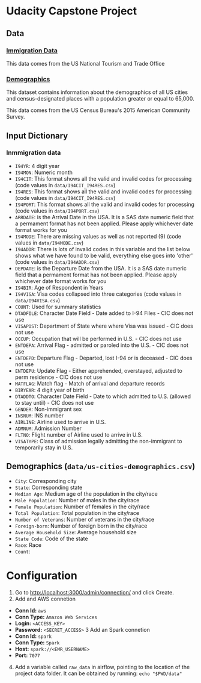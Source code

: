 # Udacity Capstone Project

## Data
### [Immigration Data](https://travel.trade.gov/research/reports/i94/historical/2016.html)
This data comes from the US National Tourism and Trade Office

### [Demographics](https://public.opendatasoft.com/explore/dataset/us-cities-demographics/information/Demographics)
This dataset contains information about the demographics of all US cities and census-designated places with a population greater or equal to 65,000. 

This data comes from the US Census Bureau's 2015 American Community Survey.

## Input Dictionary
### Inmmigration data
- `I94YR`: 4 digit year
- `I94MON`: Numeric month
- `I94CIT`: This format shows all the valid and invalid codes for processing 
  (code values in `data/I94CIT_I94RES.csv`)
- `I94RES`: This format shows all the valid and invalid codes for processing
  (code values in `data/I94CIT_I94RES.csv`)
- `I94PORT`: This format shows all the valid and invalid codes for processing
  (code values in `data/I94PORT.csv`)
- `ARRDATE`: is the Arrival Date in the USA. It is a SAS date numeric field that a
   permament format has not been applied.  Please apply whichever date format
   works for you
- `I94MODE`: There are missing values as well as not reported (9)
  (code values in `data/I94MODE.csv`)
- `I94ADDR`: There is lots of invalid codes in this variable and the list below
   shows what we have found to be valid, everything else goes into 'other'
  (code values in `data/I94ADDR.csv`)
- `DEPDATE`: is the Departure Date from the USA. It is a SAS date numeric field that 
  a permament format has not been applied.  Please apply whichever date format
  works for you
- `I94BIR`: Age of Respondent in Years
- `I94VISA`: Visa codes collapsed into three categories
  (code values in `data/I94VISA.csv`)
- `COUNT`: Used for summary statistics
- `DTADFILE`: Character Date Field - Date added to I-94 Files - CIC does not use
- `VISAPOST`: Department of State where where Visa was issued - CIC does not use
- `OCCUP`: Occupation that will be performed in U.S. - CIC does not use
- `ENTDEPA`: Arrival Flag - admitted or paroled into the U.S. - CIC does not use
- `ENTDEPD`: Departure Flag - Departed, lost I-94 or is deceased - CIC does not use
- `ENTDEPU`: Update Flag - Either apprehended, overstayed, adjusted to perm residence - CIC does not use
- `MATFLAG`: Match flag - Match of arrival and departure records
- `BIRYEAR`: 4 digit year of birth
- `DTADDTO`: Character Date Field - Date to which admitted to U.S. (allowed to stay until) - CIC does not use
- `GENDER`: Non-immigrant sex
- `INSNUM`: INS number
- `AIRLINE`: Airline used to arrive in U.S.
- `ADMNUM`: Admission Number
- `FLTNO`: Flight number of Airline used to arrive in U.S.
- `VISATYPE`: Class of admission legally admitting the non-immigrant to temporarily stay in U.S.

## Demographics (`data/us-cities-demographics.csv`)
- `City`: Corresponding city
- `State`: Corresponding state
- `Median Age`: Medium age of the population in the city/race
- `Male Population`: Number of males in the city/race
- `Female Population`: Number of females in the city/race
- `Total Population`: Total population in the city/race
- `Number of Veterans`: Number of veterans in the city/race
- `Foreign-born`: Number of foreign born in the city/race
- `Average Household Size`: Average household size
- `State Code`: Code of the state
- `Race`: Race
- `Count`: 

# Configuration
1. Go to [http://localhost:3000/admin/connection/](http://localhost:3000/admin/connection/)
and click Create.
2. Add and AWS connetion
- **Conn Id:** `aws`
- **Conn Type:** `Amazon Web Services`
- **Login:** `<ACCESS_KEY>`
- **Password:** `<SECRET_ACCESS>`
3 Add an Spark connetion
- **Conn Id:** `spark`
- **Conn Type:** `Spark`
- **Host:** `spark://<EMR_USERNAME>`
- **Port:** `7077`

4. Add a variable called `raw_data` in airflow, pointing to the location of the 
project data folder. It can be obtained by running: `echo "$PWD/data"`